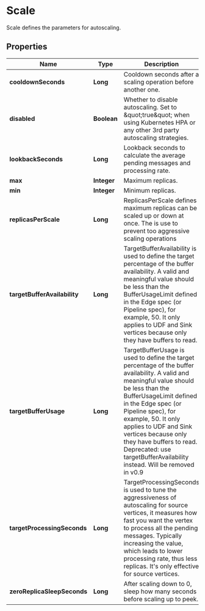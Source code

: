 

# Scale

Scale defines the parameters for autoscaling.

## Properties

Name | Type | Description | Notes
------------ | ------------- | ------------- | -------------
**cooldownSeconds** | **Long** | Cooldown seconds after a scaling operation before another one. |  [optional]
**disabled** | **Boolean** | Whether to disable autoscaling. Set to \&quot;true\&quot; when using Kubernetes HPA or any other 3rd party autoscaling strategies. |  [optional]
**lookbackSeconds** | **Long** | Lookback seconds to calculate the average pending messages and processing rate. |  [optional]
**max** | **Integer** | Maximum replicas. |  [optional]
**min** | **Integer** | Minimum replicas. |  [optional]
**replicasPerScale** | **Long** | ReplicasPerScale defines maximum replicas can be scaled up or down at once. The is use to prevent too aggressive scaling operations |  [optional]
**targetBufferAvailability** | **Long** | TargetBufferAvailability is used to define the target percentage of the buffer availability. A valid and meaningful value should be less than the BufferUsageLimit defined in the Edge spec (or Pipeline spec), for example, 50. It only applies to UDF and Sink vertices because only they have buffers to read. |  [optional]
**targetBufferUsage** | **Long** | TargetBufferUsage is used to define the target percentage of the buffer availability. A valid and meaningful value should be less than the BufferUsageLimit defined in the Edge spec (or Pipeline spec), for example, 50. It only applies to UDF and Sink vertices because only they have buffers to read. Deprecated: use targetBufferAvailability instead. Will be removed in v0.9 |  [optional]
**targetProcessingSeconds** | **Long** | TargetProcessingSeconds is used to tune the aggressiveness of autoscaling for source vertices, it measures how fast you want the vertex to process all the pending messages. Typically increasing the value, which leads to lower processing rate, thus less replicas. It&#39;s only effective for source vertices. |  [optional]
**zeroReplicaSleepSeconds** | **Long** | After scaling down to 0, sleep how many seconds before scaling up to peek. |  [optional]



